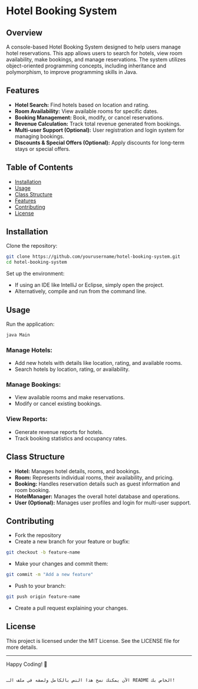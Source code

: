 # Hotel Booking System

## Overview  
A console-based Hotel Booking System designed to help users manage hotel reservations. This app allows users to search for hotels, view room availability, make bookings, and manage reservations. The system utilizes object-oriented programming concepts, including inheritance and polymorphism, to improve programming skills in Java.

## Features
- **Hotel Search:** Find hotels based on location and rating.
- **Room Availability:** View available rooms for specific dates.
- **Booking Management:** Book, modify, or cancel reservations.
- **Revenue Calculation:** Track total revenue generated from bookings.
- **Multi-user Support (Optional):** User registration and login system for managing bookings.
- **Discounts & Special Offers (Optional):** Apply discounts for long-term stays or special offers.

## Table of Contents
- [Installation](#installation)
- [Usage](#usage)
- [Class Structure](#class-structure)
- [Features](#features)
- [Contributing](#contributing)
- [License](#license)

## Installation
Clone the repository:

```bash
git clone https://github.com/yourusername/hotel-booking-system.git
cd hotel-booking-system
```

Set up the environment:

- If using an IDE like IntelliJ or Eclipse, simply open the project.
- Alternatively, compile and run from the command line.

## Usage
Run the application:

```bash
java Main
```

### Manage Hotels:
- Add new hotels with details like location, rating, and available rooms.
- Search hotels by location, rating, or availability.

### Manage Bookings:
- View available rooms and make reservations.
- Modify or cancel existing bookings.

### View Reports:
- Generate revenue reports for hotels.
- Track booking statistics and occupancy rates.

## Class Structure
- **Hotel:** Manages hotel details, rooms, and bookings.
- **Room:** Represents individual rooms, their availability, and pricing.
- **Booking:** Handles reservation details such as guest information and room booking.
- **HotelManager:** Manages the overall hotel database and operations.
- **User (Optional):** Manages user profiles and login for multi-user support.

## Contributing
- Fork the repository
- Create a new branch for your feature or bugfix:

```bash
git checkout -b feature-name
```

- Make your changes and commit them:

```bash
git commit -m "Add a new feature"
```

- Push to your branch:

```bash
git push origin feature-name
```

- Create a pull request explaining your changes.

## License
This project is licensed under the MIT License. See the LICENSE file for more details.

---

Happy Coding! 🚀
```

الآن يمكنك نسخ هذا النص بالكامل ولصقه في ملف الـ README الخاص بك!
